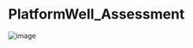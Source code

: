 # PlatformWell_Assessment

![image](https://github.com/FarahMHA/PlatformWell_Assessment/assets/138839368/c32a7e36-59a6-421a-8935-e2d56d35622b)
